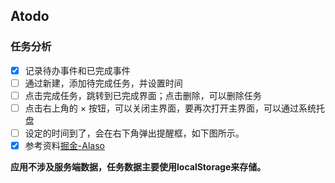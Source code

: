 ## Atodo


### 任务分析 
- [x] 记录待办事件和已完成事件
- [ ] 通过新建，添加待完成任务，并设置时间
- [ ] 点击完成任务，跳转到已完成界面；点击删除，可以删除任务
- [ ] 点击右上角的 × 按钮，可以关闭主界面，要再次打开主界面，可以通过系统托盘
- [ ] 设定的时间到了，会在右下角弹出提醒框，如下图所示。
- [x] 参考资料[掘金-Alaso](https://juejin.cn/post/6974192432443293726)

**应用不涉及服务端数据，任务数据主要使用localStorage来存储。**

